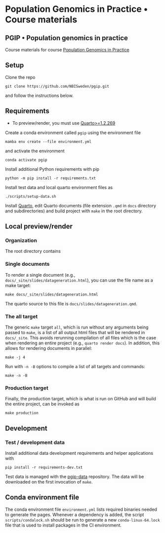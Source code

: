 # Population Genomics in Practice • Course materials

## **PGIP • Population genomics in practice**

Course materials for course [Population Genomics in
Practice](https://uppsala.instructure.com/courses/52168)

## Setup

Clone the repo

    git clone https://github.com/NBISweden/pgip.git

and follow the instructions below.

## Requirements

- To preview/render, you must use
  [Quarto\>=1.2.269](https://quarto.org/docs/download/)

Create a conda environment called `pgip` using the environment file

    mamba env create --file environment.yml

and activate the environment

    conda activate pgip

Install additional Python requirements with pip

    python -m pip install -r requirements.txt

Install test data and local quarto environment files as

    ./scripts/setup-data.sh

Install [Quarto](https://quarto.org/), edit Quarto documents (file
extension `.qmd` in `docs` directory and subdirectories) and build
project with `make` in the root directory.

## Local preview/render

### Organization

The root directory contains

### Single documents

To render a single document (e.g.,
`docs/_site/slides/datageneration.html`), you can use the file name as
a make target:

    make docs/_site/slides/datageneration.html

The quarto source to this file is `docs/slides/datageneration.qmd`.

### The all target

The generic `make` target `all`, which is run without any arguments
being passed to `make`, is a list of all output html files that will
be rendered in `docs/_site`. This avoids rerunning compilation of all
files which is the case when rendering an entire project (e.g.,
`quarto render docs`). In addition, this allows for rendering
documents in parallel:

    make -j 4

Run with `-n -B` options to compile a list of all targets and commands:

    make -n -B

### Production target

Finally, the production target, which is what is run on GitHub and
will build the entire project, can be invoked as

    make production

## Development

### Test / development data

Install additional data development requirements and helper
applications with

    pip install -r requirements-dev.txt

Test data is managed with the
[pgip-data](https://github.com/NBISweden/pgip-data) repository. The
data will be downloaded on the first invocation of `make`.

## Conda environment file

The conda environment file `environment.yml` lists required binaries
needed to generate the pages. Whenever a dependency is added, the
script `scripts/condalock.sh` should be run to generate a new
`conda-linux-64.lock` file that is used to install packages in the CI
environment.
